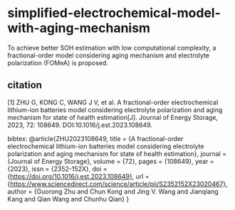 # simplified-electrochemical-model-with-aging-mechanism
To achieve better SOH estimation with low computational complexity, a fractional-order model considering aging mechanism and electrolyte polarization (FOMeA) is proposed.


## citation
[1]	ZHU G, KONG C, WANG J V, et al. A fractional-order electrochemical lithium-ion batteries model considering electrolyte polarization and aging mechanism for state of health estimation[J]. Journal of Energy Storage, 2023, 72: 108649. DOI:10.1016/j.est.2023.108649.

bibtex:
@article{ZHU2023108649,
title = {A fractional-order electrochemical lithium-ion batteries model considering electrolyte polarization and aging mechanism for state of health estimation},
journal = {Journal of Energy Storage},
volume = {72},
pages = {108649},
year = {2023},
issn = {2352-152X},
doi = {https://doi.org/10.1016/j.est.2023.108649},
url = {https://www.sciencedirect.com/science/article/pii/S2352152X23020467},
author = {Guorong Zhu and Chun Kong and Jing V. Wang and Jianqiang Kang and Qian Wang and Chunhu Qian}
}

